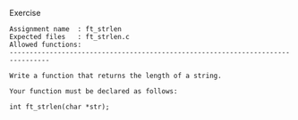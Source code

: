 Exercise

    Assignment name  : ft_strlen
    Expected files   : ft_strlen.c
    Allowed functions:
    --------------------------------------------------------------------------------
    
    Write a function that returns the length of a string.
    
    Your function must be declared as follows:
    
    int	ft_strlen(char *str);

